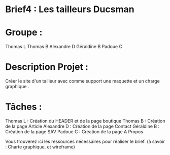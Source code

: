 # Brief4 : Les tailleurs Ducsman



# Groupe :
Thomas L
Thomas B
Alexandre D
Géraldine B
Padoue C

# Description Projet :
 Créer le site d'un tailleur avec comme support une maquette et un charge graphique .

# Tâches :
Thomas L : Création du HEADER et de la page boutique
Thomas B : Création de la page Article
Alexandre D : Création de la page Contact
Géraldine B : Création de la page SAV
Padoue C : Création de la page A Propos








Vous trouverez ici les ressources nécessaires pour réaliser le brief. (à savoir : Charte graphique, et wireframe)

